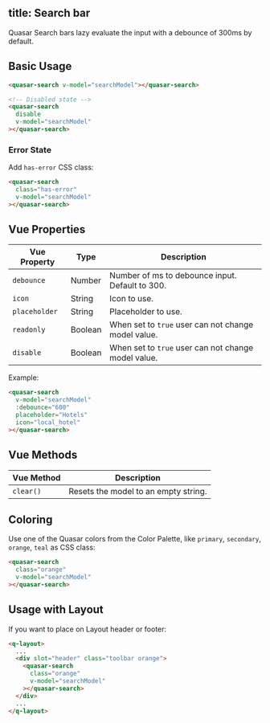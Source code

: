 title: Search bar
---

<input type="hidden" data-fullpage-demo="form/search">

Quasar Search bars lazy evaluate the input with a debounce of 300ms by default.

## Basic Usage

``` html
<quasar-search v-model="searchModel"></quasar-search>

<!-- Disabled state -->
<quasar-search
  disable
  v-model="searchModel"
></quasar-search>
```

### Error State
Add `has-error` CSS class:
``` html
<quasar-search
  class="has-error"
  v-model="searchModel"
></quasar-search>
```

## Vue Properties

| Vue Property | Type | Description |
| --- | --- | --- |
| `debounce` | Number | Number of ms to debounce input. Default to 300. |
| `icon` | String | Icon to use. |
| `placeholder` | String | Placeholder to use. |
| `readonly` | Boolean | When set to `true` user can not change model value. |
| `disable` | Boolean | When set to `true` user can not change model value. |

Example:
``` html
<quasar-search
  v-model="searchModel"
  :debounce="600"
  placeholder="Hotels"
  icon="local_hotel"
></quasar-search>
```

## Vue Methods
| Vue Method | Description |
| --- | --- |
| `clear()` | Resets the model to an empty string. |

## Coloring
Use one of the Quasar colors from the Color Palette, like `primary`, `secondary`, `orange`, `teal` as CSS class:

``` html
<quasar-search
  class="orange"
  v-model="searchModel"
></quasar-search>
```

## Usage with Layout
If you want to place on Layout header or footer:
``` html
<q-layout>
  ...
  <div slot="header" class="toolbar orange">
    <quasar-search
      class="orange"
      v-model="searchModel"
    ></quasar-search>
  </div>
  ...
</q-layout>
```

